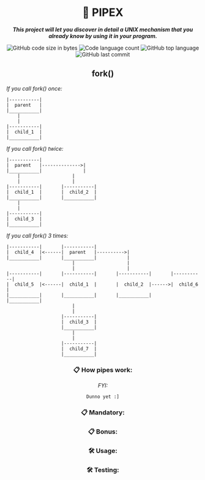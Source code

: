 <h1 align="center">
	📖 PIPEX
</h1>
<p align="center">
	<b><i>This project will let you discover in detail a UNIX mechanism that you already know
by using it in your program.</i></b><br>
</p>

<p align="center">
	<img alt="GitHub code size in bytes" src="https://img.shields.io/github/languages/code-size/zstenger93/pipex?color=lightblue" />
	<img alt="Code language count" src="https://img.shields.io/github/languages/count/zstenger93/pipex?color=yellow" />
	<img alt="GitHub top language" src="https://img.shields.io/github/languages/top/zstenger93/pipex?color=blue" />
	<img alt="GitHub last commit" src="https://img.shields.io/github/last-commit/zstenger93/pipex?color=green" />
</p>
<h2 align=center>fork()</h2>
<p align=center>


_If you call fork() once:_

	|-----------|
	|  parent   |
	|___________|
		|
		|
	|-----------|
	|  child_1  |
	|___________|

_If you call fork() twice:_

	|-----------|
	|  parent   |-------------->|
	|___________|               |
		|                   |
		|                   |
	|-----------|       |-----------|
	|  child_1  |       |  child_2  |
	|___________|       |___________|
		|
		|
	|-----------|
	|  child_3  |       
	|___________|

_If you call fork() 3 times:_

	|-----------|       |-----------|
	|  child_4  |<------|  parent   |---------->|
	|___________|       |___________|           |
	                    	|                   |
	                    	|                   |
	|-----------|       |-----------|       |-----------|       |-----------|
	|  child_5  |<------|  child_1  |       |  child_2  |------>|  child_6  |
	|___________|       |___________|       |___________|       |___________|
	                    	|
	                    	|
	                    |-----------|
	                    |  child_3  |
	                    |___________|
	                    	|
	                    	|
	                    |-----------|
	                    |  child_7  |
	                    |___________|

<div align=center>

### 📋 How pipes work:
_FYI:_

	Dunno yet :]

### 📋 Mandatory:

### 📋 Bonus:

### 🛠️ Usage:

### 🛠️ Testing:
</div>